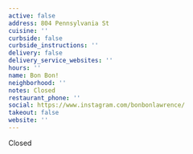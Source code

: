 ```yaml
---
active: false
address: 804 Pennsylvania St
cuisine: ''
curbside: false
curbside_instructions: ''
delivery: false
delivery_service_websites: ''
hours: ''
name: Bon Bon!
neighborhood: ''
notes: Closed
restaurant_phone: ''
social: https://www.instagram.com/bonbonlawrence/
takeout: false
website: ''
---
```


Closed